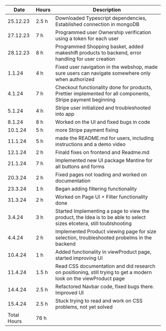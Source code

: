 | Date        | Hours | Description                                                                                                           |
| ----------- | ----- | --------------------------------------------------------------------------------------------------------------------- |
| 25.12.23    | 2.5 h | Downloaded Typescript dependencies, Established connection in mongoDB                                                 |
| 27.12.23    | 7 h   | Programmed user Ownership verification using a token for each user                                                    |
| 28.12.23    | 8 h   | Programmed Shopping basket, added makeshift products to backend, error handling for user creation                     |
| 1.1.24      | 4 h   | Fixed user navigation in the webshop, made sure users can navigate somewhere only when authorized                     |
| 4.1.24      | 7 h   | Checkout functionality done for products, Prettier implemented for all components, Stripe payment beginning           |
| 5.1.24      | 4 h   | Stripe user initialized and troubleshooted into app                                                                   |
| 8.1.24      | 8 h   | Worked on the UI and fixed bugs in code                                                                               |
| 10.1.24     | 5 h   | more Stripe payment fixing                                                                                            |
| 11.1.24     | 5 h   | made the README.md for users, including instructions and a demo video                                                 |
| 12.1.24     | 2 h   | Finald fixes on frontend and Readme.md                                                                                |
| 21.1.24     | 7 h   | Implemented new UI package Mantine for all buttons and forms                                                          |
| 20.3.24     | 2 h   | Fixed pages not loading and worked on documentation                                                                   |
| 23.3.24     | 1 h   | Began adding filtering functionality                                                                                  |
| 31.3.24     | 2 h   | Worked on Page UI + Filter functionality done                                                                         |
| 3.4.24      | 3 h   | Started Implementing a page to view the product, the Idea is to be able to select sizes etcetera, still toublshooting |
| 4.4.24      | 2 h   | Implemented Product viewing page for size selection, troubleshooted probelms in the backend                           |
| 10.4.24     | 1 h   | Added functionality in viewProduct page, started improving UI                                                         |
| 11.4.24     | 1.5 h | Read CSS documentation and did research on positioning, still trying to get a modern look on the viewProduct page     |
| 14.4.24     | 2.5 h | Refactored Navbar code, fixed bugs there. Improved UI                                                                 |
| 15.4.24     | 2.5 h | Stuck trying to read and work on CSS problems, not yet solved                                                         |
| Total Hours | 76 h  |
